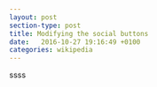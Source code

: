 ```yaml
---
layout: post
section-type: post
title: Modifying the social buttons
date:   2016-10-27 19:16:49 +0100
categories: wikipedia
---
```


ssss